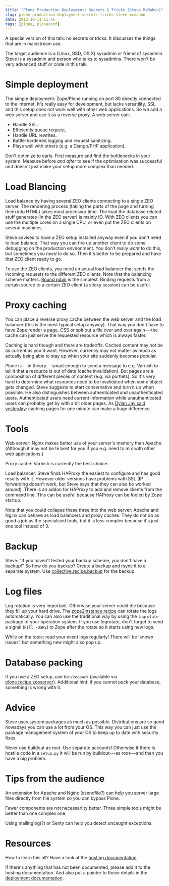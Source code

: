 ```yaml
---
title: "Plone Production Deployment: Secrets & Tricks (Steve McMahon)"
slug: plone-production-deployment-secrets-tricks-steve-mcmahon
date: 2012-10-11 11:45
tags: [plone, ploneconf]
---
```


A special version of this talk: no secrets or tricks. It discusses the
things that are in mainstream use.

The target audience is a (Linux, BSD, OS X) sysadmin or friend of
sysadmin. Steve is a sysadmin and person who talks to sysadmins. There
won't be very advanced stuff or code in this talk.


# Simple deployment

The simple deployment: Zope/Plone running on port 80 directly
connected to the internet. It's really easy for development, but lacks
versatility, SSL and this setup does not work well with other web
applications. So we add a web server and use it as a reverse proxy. A
web server can:

   - Handle SSL.
   - Efficiently queue request.
   - Handle URL rewrites.
   - Battle-hardened logging and request sanitizing.
   - Plays well with others (e.g. a Django/PHP application).

Don't optimize to early. First measure and find the bottlenecks in
your system. Measure before *and after* to see if the optimisation was
successful and doesn't just make your setup more complex than needed.


# Load Blancing

Load balance by having several ZEO clients connecting to a single ZEO
server. The rendering process (taking the parts of the page and
turning them into HTML) takes most processor time. The load the
database related stuff generates (in the ZEO server) is mainly
IO. With ZEO clients you can use the multiple cores on a single CPU,
or even put the ZEO clients on several machines.

Steve advises to have a ZEO setup installed anyway even if you don't
need to load balance. That way you can fire up another client to do
some debugging on the production environment. You don't really *want*
to do this, but sometimes you *need* to do so. Then it's better to be
prepared and have that ZEO client ready to go.

To use the ZEO clients, you need an actual load balancer that sends
the incoming requests to the different ZEO clients. Note that the
balancing scheme
matters. [Round robin](http://en.wikipedia.org/wiki/Round-robin_scheduling)
is the simplest. Binding requests from a certain source to a certain
ZEO client (a sticky session) can be useful.


# Proxy caching

You can place a reverse proxy cache between the web server and the
load balancer (this is the most typical setup anyway). That way you
don't have to have Zope render a page, CSS or spit out a file over and
over again---the cache can just serve the requested resource which is
always faster.

Caching is hard though and there are tradeoffs. Cached content may not be
as current as you'd want. However, currency may not matter as much as
actually being able to stay up when your site suddenly becomes
popular.

Plone is---in theory---smart enough to send a message to e.g. Varnish
to tell it that a resource is out of date (cache invalidation). But
pages are a composition of different pieces of content (e.g. via
portlets). So it's very hard to determine what resources need to be
invalidated when some object gets changed. Steve suggests to start
conservative and turn it up when possible. He also distinguishes
between authenticated and unauthenticated users. Authenticated users
need current information while unauthenticated users can probably get
by with a bit older pages. As
[Dylan Jay said yesterday](/weblog/2012/10/10/lightning-talks/#dylan-jay):
caching pages for one minute can make a huge difference.


# Tools

Web server: Nginx makes better use of your server's memory than
Apache. (Although it may not be te best for you if you e.g. need to
mix with other web applications.)

Proxy cache: Varnish is currently the best choice.

Load balancer: Steve finds HAProxy the easiest to configure and has
good results with it. However older versions have problems with SSL
(IP forwarding doesn't work, but Steve says that they can also be
worked around). There is an addon for HAProxy to add and remove
clients from the command line. This can be useful because HAProxy can
be fooled by Zope startup.

Note that you could collapse these three into the web server: Apache
and Nginx can behave as load balancers and proxy caches. They do not
do as good a job as the specialised tools, but it is less complex
because it's just one tool instead of 3.


# Backup

Steve: "If you haven't tested your backup scheme, you don't have a
backup!" So how do you backup? Create a backup and rsync it to a
separate system. Use
[collective.recipe.backup](http://pypi.python.org/pypi/collective.recipe.backup/)
for the backup.


# Log files

Log rotation is very important. Otherwise your server could die
because they fill up your hard drive. The
[zope2instance recipe](http://pypi.python.org/pypi/plone.recipe.zope2instance/4.2.5#logging)
can rotate the logs automatically. You can also use the traditional
way by using the `logrotate` package of your operation system. If you
use logrotate, don't forget to send a signal (`kill -USR2`) to Zope
after the rotate so it starts using new logs.

While on the topic: read your event logs regularly! There will be
'known issues', but something new might also pop up.


# Database packing

If you use a ZEO setup, use `bin/zeopack` (available via
[plone.recipe.zeoserver](http://pypi.python.org/pypi/plone.recipe.zeoserver/)). Additional
hint: if you cannot pack your database, something is wrong with it.


# Advice

Steve uses system packages as much as possible. Distributions are so
good nowadays you can use a lot from your OS. This way you can just
use the package management system of your OS to keep up to date with
security fixes.

Never use buildout as root. Use separate accounts! Otherwise if there
is hostile code in a `setup.py` it will be run by buildout---as
root---and then you have a big problem.


# Tips from the audience

An extension for Apache and Nginx (xsendfile?) can help you server
large files directly from file system so you can bypass Plone.

Fewer components are not necessarilty better. Three simple tools might
be better than one complex one.

Using mailinglog(?) or Senty can help you detect uncaught exceptions.


# Resources

How to learn this all? Have a look at the
[hosting documentation](http://collective-docs.readthedocs.org/en/latest/hosting/).

If there's anything that has not been documented, please add it to the
hosting documentation. And also put a pointer to those details in the
[deployment documentation](http://collective-docs.readthedocs.org/en/latest/deployment/).
